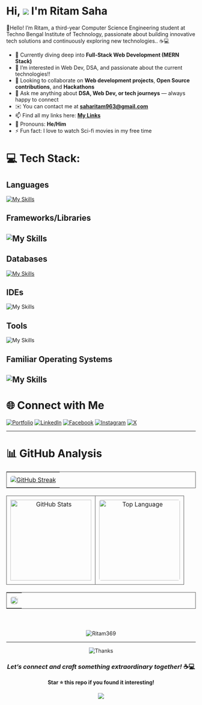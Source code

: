 # Hi, ![](https://user-images.githubusercontent.com/18350557/176309783-0785949b-9127-417c-8b55-ab5a4333674e.gif) I'm Ritam Saha 

🚀Hello! I’m Ritam, a third-year Computer Science Engineering student at Techno Bengal Institute of Technology, passionate about building innovative tech solutions and continuously exploring new technologies.. ☕💻  

- 🔭 Currently diving deep into **Full-Stack Web Development (MERN Stack)**
- 🌱 I’m interested in Web Dev, DSA, and passionate about the current technologies!!
- 👯 Looking to collaborate on **Web development projects**, **Open Source contributions**, and **Hackathons**
- 💬 Ask me anything about **DSA, Web Dev, or tech journeys** — always happy to connect
- ✉️ You can contact me at **[saharitam963@gmail.com](mailto:saharitam963@gmail.com)**
- 📫 Find all my links here: **[My Links](https://linktr.ee/Ritamsworkspace137)**
- 🌟 Pronouns: **He/Him**
- ⚡ Fun fact: I love to watch Sci-fi movies in my free time



# 💻 Tech Stack:

<h2>Languages</h2>

[![My Skills](https://skillicons.dev/icons?i=c,python,java,html,css,js)](https://skillicons.dev)


<h2>Frameworks/Libraries<h2/>
  
![My Skills](https://go-skill-icons.vercel.app/api/icons?i=react,nodejs,expressjs&perline=12)


<h2>Databases</h2>
  
[![My Skills](https://skillicons.dev/icons?i=mysql,mongodb)](https://skillicons.dev)


<h2>IDEs</h2>  

![My Skills](https://go-skill-icons.vercel.app/api/icons?i=vscode)


<h2>Tools</h2>

![My Skills](https://go-skill-icons.vercel.app/api/icons?i=git,github,postman,vite,notion,canva)  


<h2>Familiar Operating Systems<h2/>

![My Skills](https://go-skill-icons.vercel.app/api/icons?i=windows,ubuntu,centos,android)


# 🌐 Connect with Me

[![Portfolio](https://img.shields.io/badge/Portfolio-grey.svg?logo=vercel&logoColor=white)](https://ritamsaha.vercel.app/)
[![LinkedIn](https://img.shields.io/badge/LinkedIn-blue.svg?logo=linkedin&logoColor=white)](https://www.linkedin.com/in/ritamsaha137)
[![Facebook](https://img.shields.io/badge/Facebook-blue.svg?logo=facebook&logoColor=white)](https://www.facebook.com/profile.php?id=100080013277806&mibextid=ZbWKwL) 
[![Instagram](https://img.shields.io/badge/Instagram-purple.svg?logo=instagram&logoColor=white)](https://www.instagram.com/_r_i_t_a_m_s_a_h_a_/) 
[![X](https://img.shields.io/badge/X-black.svg?logo=X&logoColor=white)](https://x.com/saharitam963) 

---

# 📊 GitHub Analysis


  <div style="margin: 20px 0">
    <table style="width: 100%; margin-bottom: 20px; border: 1px solid #555">
      <tr>
        <td style="text-align: center; padding: 10px">
          <a href="https://git.io/streak-stats">
            <img
              src="https://streak-stats.demolab.com/?user=Ritam369&theme=transparent&hide_border=true&card_width=1000&ring=39D353&fire=39D353&currStreakNum=39D353&sideNums=39D353&currStreakLabel=AFAFAF&sideLabels=AFAFAF&dates=39D353"
              alt="GitHub Streak"
              style="border-radius: 5px"
            />
          </a>
        </td>
      </tr>
    </table>
    <table style="width: 100%; margin-bottom: 20px">
      <tr>
        <td style="text-align: center; padding: 10px; border: 1px solid #555">
          <a href="#--------">
            <img
              height="215px"
              alt="GitHub Stats"
              src="https://github-readme-stats.vercel.app/api?username=Ritam369&count_private=true&show_icons=true&include_all_commits=true&line_height=21&hide_border=true&theme=transparent&title_color=39D353&text_color=39D353&icon_color=AFAFAF"
            />
          </a>
        </td>
        <td
          style="
            text-align: center;
            padding: 10px;
            border: 1px solid #555;
            border-spacing: 100px;
          "
        >
          <a href="#--------">
            <img
              height="215px"
              alt="Top Language"
              src="https://github-readme-stats.vercel.app/api/top-langs/?username=Ritam369&layout=compact&line_height=21&hide_border=true&theme=transparent&title_color=39D353&text_color=AFAFAF&icon_color=39D353"
              style="border-radius: 5px"
            />
          </a>
        </td>
      </tr>
    </table>
    <table style="width: 100%; margin-bottom: 20px; border: 1px solid #555">
      <tr>
        <td style="text-align: center; padding: 10px">
          <a href="#--------">
            <img
              width="100%"
              style="border-radius: 5px"
              src="https://github-readme-activity-graph.vercel.app/graph?username=Ritam369&theme=github-compact&hide_border=true"
            />
          </a>
        </td>
      </tr>
    </table>
    <br />
  </div>

<p align="center">
  <img src="https://komarev.com/ghpvc/?username=Ritam369&stroke=3382ed&background=000000&ring=0891b2&fire=0891b2&currStreakNum=3382ed&currStreakLabel=0891b2&sideNums=3382ed&sideLabels=3382ed&dates=3382ed&hide_border=true" alt="Ritam369" />
</p>

---

<!--<div align="center">
  ## *Let’s connect and craft something extraordinary together!*
</div>-->

<div align="center">

<img src="https://readme-typing-svg.herokuapp.com?font=Fira+Code&size=24&duration=3000&pause=1000&color=67D8EF&center=true&vCenter=true&width=600&lines=Thanks+for+visiting!😊;It's+time+to+build+something+amazing!🦾🚀;" alt="Thanks" />

### *Let’s connect and craft something extraordinary together!* ☕💻

**Star ⭐ this repo if you found it interesting!**

</div>

<p align="center">
  <img src="https://capsule-render.vercel.app/api?type=waving&color=gradient&height=85&section=footer"/>
</p>
